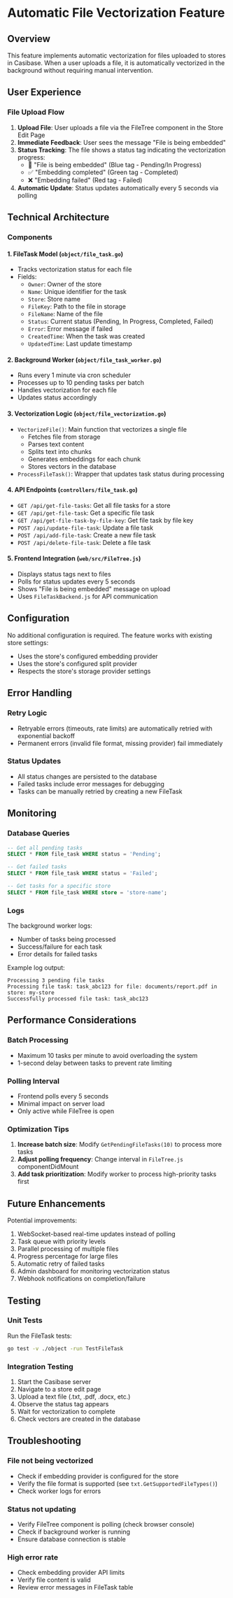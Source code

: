 # Automatic File Vectorization Feature

## Overview

This feature implements automatic vectorization for files uploaded to stores in Casibase. When a user uploads a file, it is automatically vectorized in the background without requiring manual intervention.

## User Experience

### File Upload Flow

1. **Upload File**: User uploads a file via the FileTree component in the Store Edit Page
2. **Immediate Feedback**: User sees the message "File is being embedded"
3. **Status Tracking**: The file shows a status tag indicating the vectorization progress:
   - 🔄 "File is being embedded" (Blue tag - Pending/In Progress)
   - ✅ "Embedding completed" (Green tag - Completed)
   - ❌ "Embedding failed" (Red tag - Failed)
4. **Automatic Update**: Status updates automatically every 5 seconds via polling

## Technical Architecture

### Components

#### 1. FileTask Model (`object/file_task.go`)
- Tracks vectorization status for each file
- Fields:
  - `Owner`: Owner of the store
  - `Name`: Unique identifier for the task
  - `Store`: Store name
  - `FileKey`: Path to the file in storage
  - `FileName`: Name of the file
  - `Status`: Current status (Pending, In Progress, Completed, Failed)
  - `Error`: Error message if failed
  - `CreatedTime`: When the task was created
  - `UpdatedTime`: Last update timestamp

#### 2. Background Worker (`object/file_task_worker.go`)
- Runs every 1 minute via cron scheduler
- Processes up to 10 pending tasks per batch
- Handles vectorization for each file
- Updates status accordingly

#### 3. Vectorization Logic (`object/file_vectorization.go`)
- `VectorizeFile()`: Main function that vectorizes a single file
  - Fetches file from storage
  - Parses text content
  - Splits text into chunks
  - Generates embeddings for each chunk
  - Stores vectors in the database
- `ProcessFileTask()`: Wrapper that updates task status during processing

#### 4. API Endpoints (`controllers/file_task.go`)
- `GET /api/get-file-tasks`: Get all file tasks for a store
- `GET /api/get-file-task`: Get a specific file task
- `GET /api/get-file-task-by-file-key`: Get file task by file key
- `POST /api/update-file-task`: Update a file task
- `POST /api/add-file-task`: Create a new file task
- `POST /api/delete-file-task`: Delete a file task

#### 5. Frontend Integration (`web/src/FileTree.js`)
- Displays status tags next to files
- Polls for status updates every 5 seconds
- Shows "File is being embedded" message on upload
- Uses `FileTaskBackend.js` for API communication

## Configuration

No additional configuration is required. The feature works with existing store settings:
- Uses the store's configured embedding provider
- Uses the store's configured split provider
- Respects the store's storage provider settings

## Error Handling

### Retry Logic
- Retryable errors (timeouts, rate limits) are automatically retried with exponential backoff
- Permanent errors (invalid file format, missing provider) fail immediately

### Status Updates
- All status changes are persisted to the database
- Failed tasks include error messages for debugging
- Tasks can be manually retried by creating a new FileTask

## Monitoring

### Database Queries
```sql
-- Get all pending tasks
SELECT * FROM file_task WHERE status = 'Pending';

-- Get failed tasks
SELECT * FROM file_task WHERE status = 'Failed';

-- Get tasks for a specific store
SELECT * FROM file_task WHERE store = 'store-name';
```

### Logs
The background worker logs:
- Number of tasks being processed
- Success/failure for each task
- Error details for failed tasks

Example log output:
```
Processing 3 pending file tasks
Processing file task: task_abc123 for file: documents/report.pdf in store: my-store
Successfully processed file task: task_abc123
```

## Performance Considerations

### Batch Processing
- Maximum 10 tasks per minute to avoid overloading the system
- 1-second delay between tasks to prevent rate limiting

### Polling Interval
- Frontend polls every 5 seconds
- Minimal impact on server load
- Only active while FileTree is open

### Optimization Tips
1. **Increase batch size**: Modify `GetPendingFileTasks(10)` to process more tasks
2. **Adjust polling frequency**: Change interval in `FileTree.js` componentDidMount
3. **Add task prioritization**: Modify worker to process high-priority tasks first

## Future Enhancements

Potential improvements:
1. WebSocket-based real-time updates instead of polling
2. Task queue with priority levels
3. Parallel processing of multiple files
4. Progress percentage for large files
5. Automatic retry of failed tasks
6. Admin dashboard for monitoring vectorization status
7. Webhook notifications on completion/failure

## Testing

### Unit Tests
Run the FileTask tests:
```bash
go test -v ./object -run TestFileTask
```

### Integration Testing
1. Start the Casibase server
2. Navigate to a store edit page
3. Upload a text file (.txt, .pdf, .docx, etc.)
4. Observe the status tag appears
5. Wait for vectorization to complete
6. Check vectors are created in the database

## Troubleshooting

### File not being vectorized
- Check if embedding provider is configured for the store
- Verify the file format is supported (see `txt.GetSupportedFileTypes()`)
- Check worker logs for errors

### Status not updating
- Verify FileTree component is polling (check browser console)
- Check if background worker is running
- Ensure database connection is stable

### High error rate
- Check embedding provider API limits
- Verify file content is valid
- Review error messages in FileTask table
